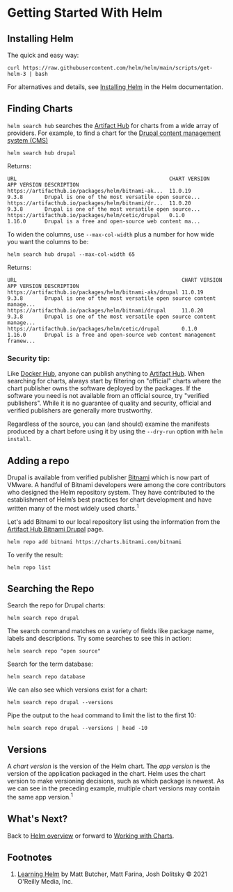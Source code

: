 # Getting Started With Helm

## Installing Helm

The quick and easy way:

```
curl https://raw.githubusercontent.com/helm/helm/main/scripts/get-helm-3 | bash
```

For alternatives and details, see [Installing Helm](https://helm.sh/docs/intro/install/) in the Helm documentation.


## Finding Charts

`helm search hub` searches the [Artifact Hub](https://artifacthub.io/) for charts from a wide array of providers. For example, to find a chart for the [Drupal content management system (CMS)](https://www.drupal.org/)

```
helm search hub drupal
```
Returns:
```
URL                                               	CHART VERSION	APP VERSION	DESCRIPTION                                       
https://artifacthub.io/packages/helm/bitnami-ak...	11.0.19      	9.3.8      	Drupal is one of the most versatile open source...
https://artifacthub.io/packages/helm/bitnami/dr...	11.0.20      	9.3.8      	Drupal is one of the most versatile open source...
https://artifacthub.io/packages/helm/cetic/drupal 	0.1.0        	1.16.0     	Drupal is a free and open-source web content ma...
```

To widen the columns, use `--max-col-width` plus a number for how wide you want the columns to be:

```
helm search hub drupal --max-col-width 65
```
Returns:
```
URL                                                    	CHART VERSION	APP VERSION	DESCRIPTION                                                      
https://artifacthub.io/packages/helm/bitnami-aks/drupal	11.0.19      	9.3.8      	Drupal is one of the most versatile open source content manage...
https://artifacthub.io/packages/helm/bitnami/drupal    	11.0.20      	9.3.8      	Drupal is one of the most versatile open source content manage...
https://artifacthub.io/packages/helm/cetic/drupal      	0.1.0        	1.16.0     	Drupal is a free and open-source web content management framew...
```

### Security tip:

Like [Docker Hub](https://hub.docker.com/), anyone can publish anything to [Artifact Hub](https://artifacthub.io/). When searching for charts, always start by filtering on "official" charts where the chart publisher owns the software deployed by the packages. If the software you need is not available from an official source, try "verified publishers". While it is no guarantee of quality and security, official and verified publishers are generally more trustworthy. 

Regardless of the source, you can (and should) examine the manifests produced by a chart before using it by using the `--dry-run` option with `helm install`.

## Adding a repo

Drupal is available from verified publisher [Bitnami](https://bitnami.com/) which is now part of VMware. A handful of Bitnami developers were among the core contributors who designed the Helm repository system. They have contributed to the establishment of Helm’s best practices for chart development and have written many of the most widely used charts.<sup>1</sup>

Let's add Bitnami to our local repository list using the information from the [Artifact Hub Bitnami Drupal](https://artifacthub.io/packages/helm/bitnami/drupal) page.

```
helm repo add bitnami https://charts.bitnami.com/bitnami
```

To verify the result:
```
helm repo list
```

## Searching the Repo

Search the repo for Drupal charts:

```
helm search repo drupal
```

The search command matches on a variety of fields like package name, labels and descriptions. Try some searches to see this in action:

```
helm search repo "open source"
```
Search for the term database:
```
helm search repo database
```

We can also see which versions exist for a chart:
```
helm search repo drupal --versions
```
Pipe the output to the `head` command to limit the list to the first 10:
```
helm search repo drupal --versions | head -10
```

## Versions

A *chart version* is the version of the Helm chart. The *app version* is the version of the application packaged in the chart. Helm uses the chart version to make versioning decisions, such as which package is newest. As we can see in the preceding example, multiple chart versions may contain the same app version.<sup>1</sup>

## What's Next?

Back to [Helm overview](../README.md) or forward to [Working with Charts](../installing-charts/README.md).


## Footnotes

1. [Learning Helm](https://www.oreilly.com/library/view/learning-helm/9781492083641/) by Matt Butcher, Matt Farina, Josh Dolitsky &copy; 2021 O'Reilly Media, Inc.